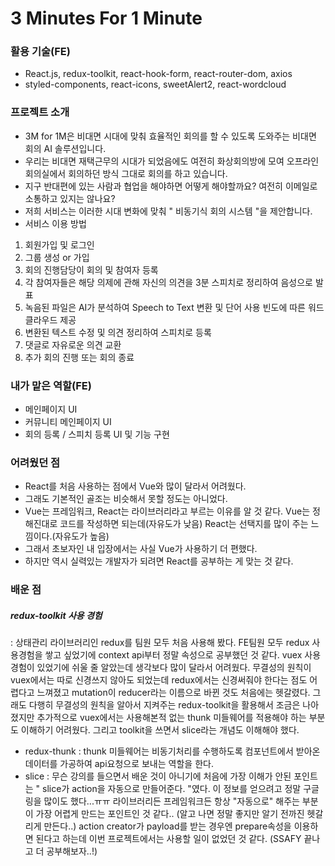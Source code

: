 # 3 Minutes For 1 Minute
### 활용 기술(FE)
- React.js, redux-toolkit, react-hook-form, react-router-dom, axios
- styled-components, react-icons, sweetAlert2, react-wordcloud

### 프로젝트 소개
- 3M for 1M은 비대면 시대에 맞춰 효율적인 회의를 할 수 있도록 도와주는 비대면 회의 AI 솔루션입니다.
- 우리는 비대면 재택근무의 시대가 되었음에도 여전히 화상회의방에 모여 오프라인 회의실에서 회의하던 방식 그대로 회의를 하고 있습니다.
- 지구 반대편에 있는 사람과 협업을 해야하면 어떻게 해야할까요? 여전히 이메일로 소통하고 있지는 않나요?
- 저희 서비스는 이러한 시대 변화에 맞춰 " 비동기식 회의 시스템 "을 제안합니다.
- 서비스 이용 방법 
1. 회원가입 및 로그인
2. 그룹 생성 or 가입
3. 회의 진행담당이 회의 및 참여자 등록
4. 각 참여자들은 해당 의제에 관해 자신의 의견을 3분 스피치로 정리하여 음성으로 발표
5. 녹음된 파일은 AI가 분석하여 Speech to Text 변환 및 단어 사용 빈도에 따른 워드 클라우드 제공
6. 변환된 텍스트 수정 및 의견 정리하여 스피치로 등록
7. 댓글로 자유로운 의견 교환
8. 추가 회의 진행 또는 회의 종료

### 내가 맡은 역할(FE)
- 메인페이지 UI
- 커뮤니티 메인페이지 UI
- 회의 등록 / 스피치 등록 UI 및 기능 구현

### 어려웠던 점
- React를 처음 사용하는 점에서 Vue와 많이 달라서 어려웠다.
- 그래도 기본적인 골조는 비슷해서 못할 정도는 아니었다.
- Vue는 프레임워크, React는 라이브러리라고 부르는 이유를 알 것 같다. Vue는 정해진대로 코드를 작성하면 되는데(자유도가 낮음) React는 선택지를 많이 주는 느낌이다.(자유도가 높음)
- 그래서 초보자인 내 입장에서는 사실 Vue가 사용하기 더 편했다.
- 하지만 역시 실력있는 개발자가 되려면 React를 공부하는 게 맞는 것 같다.

### 배운 점
##### redux-toolkit 사용 경험
: 상태관리 라이브러리인 redux를 팀원 모두 처음 사용해 봤다. FE팀원 모두 redux 사용경험을 쌓고 싶었기에 context api부터 정말 속성으로 공부했던 것 같다. vuex 사용 경험이 있었기에 쉬울 줄 알았는데 생각보다 많이 달라서 어려웠다. 무결성의 원칙이 vuex에서는 따로 신경쓰지 않아도 되었는데 redux에서는 신경써줘야 한다는 점도 어렵다고 느껴졌고 mutation이 reducer라는 이름으로 바뀐 것도 처음에는 헷갈렸다. 그래도 다행히 무결성의 원칙을 알아서 지켜주는 redux-toolkit을 활용해서 조금은 나아졌지만 추가적으로 vuex에서는 사용해본적 없는 thunk 미들웨어를 적용해야 하는 부분도 이해하기 어려웠다. 그리고 toolkit을 쓰면서 slice라는 개념도 이해해야 했다.
- redux-thunk : thunk 미들웨어는 비동기처리를 수행하도록 컴포넌트에서 받아온 데이터를 가공하여 api요청으로 보내는 역할을 한다.
- slice : 무슨 강의를 들으면서 배운 것이 아니기에 처음에 가장 이해가 안된 포인트는 " slice가 action을 자동으로 만들어준다. "였다. 이 정보를 얻으려고 정말 구글링을 많이도 했다...ㅠㅠ 라이브러리든 프레임워크든 항상 "자동으로" 해주는 부분이 가장 어렵게 만드는 포인트인 것 같다.. (알고 나면 정말 좋지만 알기 전까진 헷갈리게 만든다..) action creator가 payload를 받는 경우엔 prepare속성을 이용하면 된다고 하는데 이번 프로젝트에서는 사용할 일이 없었던 것 같다. (SSAFY 끝나고 더 공부해보자..!)
